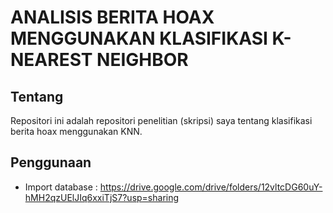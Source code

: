 # ANALISIS BERITA HOAX MENGGUNAKAN KLASIFIKASI K-NEAREST NEIGHBOR 

## Tentang
Repositori ini adalah repositori penelitian (skripsi) saya tentang klasifikasi berita hoax menggunakan KNN. 

## Penggunaan
- Import database : https://drive.google.com/drive/folders/12vltcDG60uY-hMH2qzUElJIq6xxiTjS7?usp=sharing

